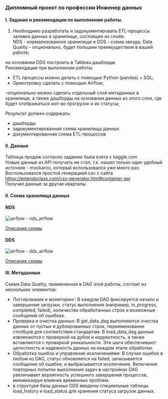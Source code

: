 ### Дипломный проект по профессии Инженер данных ###  

#### I. Задание и рекомендации по выполнению работы. ####  
1. Необходимо разработать и задокументировать ETL-процессы заливки данных в хранилище, состоящее из слоёв:  
NDS - нормализованное хранилище и DDS - схема звезда;
Data Quality - опционально, будет большим преимуществом в вашей работе;  

на основании DDS построить в Tableau дашборды  
Рекомендации при выполнении работы:  
- ETL процессы можно делать с помощью Python (pandas) + SQL;  
- Оркестровку сделать с помощью Airflow;  

-опционально можно сделать отдельный слой метаданных в хранилище, а также дашборды на основании данных из этого слоя, где будет отображаться кол-во прогрузок и их статусы;  

Результат должен содержать: 
- дашборды  
- задокументированная схема хранилища данных  
- документированная схема ETL-процессов  

#### II. Данные ####  

Таблица продаж согласно заданию была взята с kaggle.com  
Новые данные из API получать не стал, т.к. нашел только один удобный источник - mockaroo, который использовался уже много раз.  
Воспользовался простой генерацией csv c сайта https://extendsclass.com/csv-generator.html#container-api  
Получил данные за другие кварталы.  
  
#### II. Схема хранилища данных ####  

#### NDS ####  
![airflow - nds_airflow](https://github.com/user-attachments/assets/b76576a1-6ccb-43ea-9cec-495e9eadaaeb)  

[Описание схемы](https://github.com/iv-art074/data_engineer/edit/main/diplom/data/nds_structure.md)  

#### DDS ####  
![airflow - dds_airflow](https://github.com/user-attachments/assets/8edc89a0-065d-4ff3-84b2-317d8f6d870d)  

[Описание схемы](https://github.com/iv-art074/data_engineer/blob/main/diplom/data/dds.md)  

#### III. Метаданные ####  

Схема Data Quality, примененная в DAG этой работы, состоит из нескольких элементов:  
- Логгирование и мониторинг: В каждом DAG фиксируется начало и завершение загрузки, статус выполнения (например, in_progress, completed, failed), количество обработанных строк и возможные сообщения об ошибках.
- Проверка и очистка данных: В get_data_dag выполняются очистка данных от пустых и дублированных строк, переименование столбцов для соответствия стандартам. В load_data_dag данные извлекаются с проверкой на дубли и корректность, а также вставляются с проверкой уникальности. Эти шаги обеспечивают целостность и надежность данных на каждом этапе обработки.  
- Обработка ошибок и управление исключениями: В случае ошибок в любом из DAG, статус обновляется на failed, записывается сообщение об ошибке, и выбрасывается  исключение. Включение повторных попыток выполнения задач в настройках DAG увеличивает вероятность успешного завершения процессов, минимизируя влияние временных проблем.  
- в структуре базы данных DDS введены специальные таблицы load_history и load_status для хранения статуса загрузок данных.  


